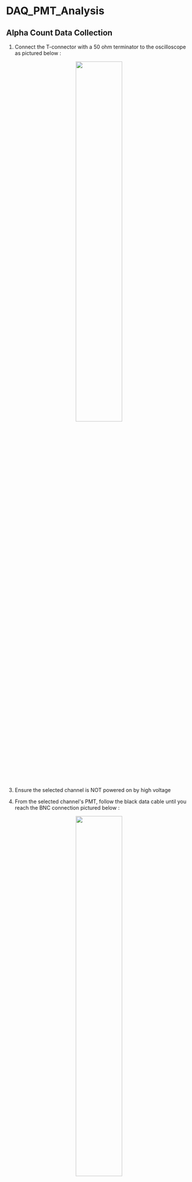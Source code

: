 # DAQ_PMT_Analysis

## Alpha Count Data Collection
1. Connect the T-connector with a 50 ohm terminator to the oscilloscope as pictured below :
<p align="center">
  <img src="https://github.com/user-attachments/assets/f1867551-91c1-43d9-b4c4-5c79136496e1" width=50% height=50%>
</p>

3. Ensure the selected channel is NOT powered on by high voltage
  
5. From the selected channel's PMT, follow the black data cable until you reach the BNC connection pictured below :
<p align="center">
  <img src="https://github.com/user-attachments/assets/eb8a35db-92ab-464e-a233-9e71bbf96f5d" width=50% height=50%>
</p>

6. Disconnect the BNC connector from the DAQ data input and connect it to the T-connector attached to the oscilloscope.
  
8. Turn the oscilloscope on with the power button situated to the bottom left of its interface.
  
10. Place Lucas Cell F into the selected channel
  
12. Using the DAQ, activate the high voltage for the selected channel
  
14. Using the "Scale" knob on the "Horizontal" Panel, adjust until the time scale is 2 microseconds
  
16. Using the your channel's "Scale" knob on the "Vertical" Panel, adjust until the voltage scale is 5 volts
  
18. Using the "Trigger" Menu button ensure that the following settings have been set :
<p align="center">
  <img src="https://github.com/user-attachments/assets/15bdc207-f73f-4d48-a317-674cd8251914" width=50% height=50%>
</p>

19. Using the "Menu" Button on the Save/Recall Panel, choose the "Save Waveform" option and ensure that the following settings have been set :
<p align="center">
  <img src="https://github.com/user-attachments/assets/d6b58d1f-70e6-4199-bd3f-872136bb8692" width=50% height=50%>
</p>




##Dark Count Data Collection
